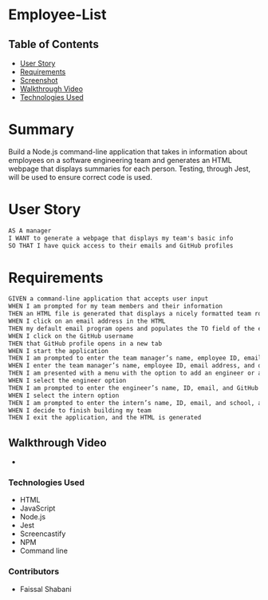 # Employee-List

## Table of Contents

- [User Story](#user-story)
- [Requirements](#requirements)
- [Screenshot](#screenshot)
- [Walkthrough Video](#walkthrough-video)
- [Technologies Used](#technologies-used)

# Summary

Build a Node.js command-line application that takes in information about employees on a software engineering team and generates an HTML webpage that displays summaries for each person. Testing, through Jest, will be used to ensure correct code is used.

# User Story

```md
AS A manager
I WANT to generate a webpage that displays my team's basic info
SO THAT I have quick access to their emails and GitHub profiles
```

# Requirements

```md
GIVEN a command-line application that accepts user input
WHEN I am prompted for my team members and their information
THEN an HTML file is generated that displays a nicely formatted team roster based on user input
WHEN I click on an email address in the HTML
THEN my default email program opens and populates the TO field of the email with the address
WHEN I click on the GitHub username
THEN that GitHub profile opens in a new tab
WHEN I start the application
THEN I am prompted to enter the team manager’s name, employee ID, email address, and office number
WHEN I enter the team manager’s name, employee ID, email address, and office number
THEN I am presented with a menu with the option to add an engineer or an intern or to finish building my team
WHEN I select the engineer option
THEN I am prompted to enter the engineer’s name, ID, email, and GitHub username, and I am taken back to the menu
WHEN I select the intern option
THEN I am prompted to enter the intern’s name, ID, email, and school, and I am taken back to the menu
WHEN I decide to finish building my team
THEN I exit the application, and the HTML is generated
```


## Walkthrough Video

- 

### Technologies Used

- HTML
- JavaScript
- Node.js
- Jest
- Screencastify
- NPM
- Command line

### Contributors

- Faissal Shabani
